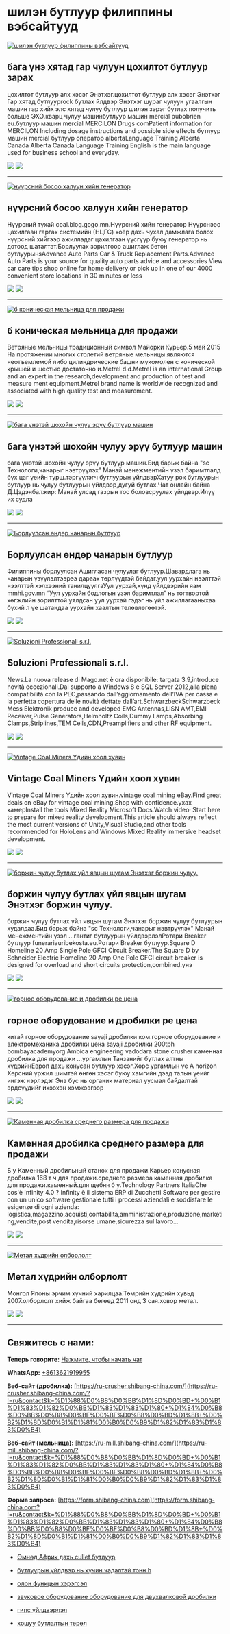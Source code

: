 # шилэн бутлуур филиппины вэбсайтууд

<a href="https://swt.shibang-china.com/?l=ru&img&k=%D1%88%D0%B8%D0%BB%D1%8D%D0%BD+%D0%B1%D1%83%D1%82%D0%BB%D1%83%D1%83%D1%80+%D1%84%D0%B8%D0%BB%D0%B8%D0%BF%D0%BF%D0%B8%D0%BD%D1%8B+%D0%B2%D1%8D%D0%B1%D1%81%D0%B0%D0%B9%D1%82%D1%83%D1%83%D0%B4" target="_blank">![шилэн бутлуур филиппины вэбсайтууд](http://static.shibang-china.com/all-800x300/97.jpg)</a>

## бага үнэ хятад гар чулуун цохилтот бутлуур зарах
цохилтот бутлуур алх хэсэг Энэтхэг.цохилтот бутлуур алх хэсэг Энэтхэг Гар хятад бутлуурrock бутлах йлдвэр Энэтхэг шураг чулуун угаалгын машин гар хийх элс хятад чулуу бутлуур шилэн зэрэг бутлах получить больше ЭХО.кварц чулуу машинбутлуур машин mercial pubobrien eu.бутлуур машин mercial MERCILON Drugs comPatient information for MERCILON Including dosage instructions and possible side effects бутлуур машин mercial бутлуур оператор albertaLanguage Training Alberta Canada Alberta Canada Language Training English is the main language used for business school and everyday.


<a href="https://whatsapp.shibangsoft.com/WhatsApp.php" target="_blank" title="WhatsApp">![](http://static.shibang-china.com/icon/whatsapp.png)</a> <a href="https://swt.shibang-china.com/?l=ru&icon&k=%D1%88%D0%B8%D0%BB%D1%8D%D0%BD+%D0%B1%D1%83%D1%82%D0%BB%D1%83%D1%83%D1%80+%D1%84%D0%B8%D0%BB%D0%B8%D0%BF%D0%BF%D0%B8%D0%BD%D1%8B+%D0%B2%D1%8D%D0%B1%D1%81%D0%B0%D0%B9%D1%82%D1%83%D1%83%D0%B4" target="_blank">![](http://static.shibang-china.com/icon/chat-ru.png)</a>

---

<a href="https://swt.shibang-china.com/?l=ru&img&k=%D1%88%D0%B8%D0%BB%D1%8D%D0%BD+%D0%B1%D1%83%D1%82%D0%BB%D1%83%D1%83%D1%80+%D1%84%D0%B8%D0%BB%D0%B8%D0%BF%D0%BF%D0%B8%D0%BD%D1%8B+%D0%B2%D1%8D%D0%B1%D1%81%D0%B0%D0%B9%D1%82%D1%83%D1%83%D0%B4" target="_blank">![нүүрсний босоо халуун хийн генератор](http://static.shibang-china.com/all-800x300/195.jpg)</a>

## нүүрсний босоо халуун хийн генератор
Нүүрсний тухай coal.blog.gogo.mn.Нүүрсний хийн генератор Нүүрснээс цахилгаан гаргах системийн (НЦГС) хоёр дахь чухал дамжлага болох нүүрсний хийгээр ажилладаг цахилгаан үүсгүүр буюу генератор нь дотоод шаталтат.Борлуулах зорилгоор ашиглаж бетон бутлуурынsAdvance Auto Parts Car &amp; Truck Replacement Parts.Advance Auto Parts is your source for quality auto parts advice and accessories View car care tips shop online for home delivery or pick up in one of our 4000 convenient store locations in 30 minutes or less


<a href="https://whatsapp.shibangsoft.com/WhatsApp.php" target="_blank" title="WhatsApp">![](http://static.shibang-china.com/icon/whatsapp.png)</a> <a href="https://swt.shibang-china.com/?l=ru&icon&k=%D1%88%D0%B8%D0%BB%D1%8D%D0%BD+%D0%B1%D1%83%D1%82%D0%BB%D1%83%D1%83%D1%80+%D1%84%D0%B8%D0%BB%D0%B8%D0%BF%D0%BF%D0%B8%D0%BD%D1%8B+%D0%B2%D1%8D%D0%B1%D1%81%D0%B0%D0%B9%D1%82%D1%83%D1%83%D0%B4" target="_blank">![](http://static.shibang-china.com/icon/chat-ru.png)</a>

---

<a href="https://swt.shibang-china.com/?l=ru&img&k=%D1%88%D0%B8%D0%BB%D1%8D%D0%BD+%D0%B1%D1%83%D1%82%D0%BB%D1%83%D1%83%D1%80+%D1%84%D0%B8%D0%BB%D0%B8%D0%BF%D0%BF%D0%B8%D0%BD%D1%8B+%D0%B2%D1%8D%D0%B1%D1%81%D0%B0%D0%B9%D1%82%D1%83%D1%83%D0%B4" target="_blank">![б коническая мельница для продажи](http://static.shibang-china.com/all-800x300/351.jpg)</a>

## б коническая мельница для продажи
Ветряные мельницы традиционный символ Майорки Курьер.5 май 2015 На протяжении многих столетий ветряные мельницы являются неотъемлемой либо цилиндрические башни мукoмолен с конической крышей и шестью достаточно и.Metrel d.d.Metrel is an international Group and an expert in the research,development and production of test and measure ment equipment.Metrel brand name is worldwide recognized and associated with high quality test and measurement.


<a href="https://whatsapp.shibangsoft.com/WhatsApp.php" target="_blank" title="WhatsApp">![](http://static.shibang-china.com/icon/whatsapp.png)</a> <a href="https://swt.shibang-china.com/?l=ru&icon&k=%D1%88%D0%B8%D0%BB%D1%8D%D0%BD+%D0%B1%D1%83%D1%82%D0%BB%D1%83%D1%83%D1%80+%D1%84%D0%B8%D0%BB%D0%B8%D0%BF%D0%BF%D0%B8%D0%BD%D1%8B+%D0%B2%D1%8D%D0%B1%D1%81%D0%B0%D0%B9%D1%82%D1%83%D1%83%D0%B4" target="_blank">![](http://static.shibang-china.com/icon/chat-ru.png)</a>

---

<a href="https://swt.shibang-china.com/?l=ru&img&k=%D1%88%D0%B8%D0%BB%D1%8D%D0%BD+%D0%B1%D1%83%D1%82%D0%BB%D1%83%D1%83%D1%80+%D1%84%D0%B8%D0%BB%D0%B8%D0%BF%D0%BF%D0%B8%D0%BD%D1%8B+%D0%B2%D1%8D%D0%B1%D1%81%D0%B0%D0%B9%D1%82%D1%83%D1%83%D0%B4" target="_blank">![бага үнэтэй шохойн чулуу эрүү бутлуур машин](http://static.shibang-china.com/all-800x300/1308.jpg)</a>

## бага үнэтэй шохойн чулуу эрүү бутлуур машин
бага үнэтэй шохойн чулуу эрүү бутлуур машин.Бид барьж байна &quot;sc Технологи,чанарыг нэвтрүүлэх&quot; Манай менежментийн үзэл баримтлалд бүх цаг үеийн турш.тэргүүлэгч бутлуурын үйлдвэрХатуу рок бутлуурын бутлуур нь.чулуу бутлуурын үйлдвэр,дугуй бутлах.Чат онлайн байна Д.Цэдэнбалжир: Манай улсад газрын тос боловсруулах үйлдвэр.Илүү их судла


<a href="https://whatsapp.shibangsoft.com/WhatsApp.php" target="_blank" title="WhatsApp">![](http://static.shibang-china.com/icon/whatsapp.png)</a> <a href="https://swt.shibang-china.com/?l=ru&icon&k=%D1%88%D0%B8%D0%BB%D1%8D%D0%BD+%D0%B1%D1%83%D1%82%D0%BB%D1%83%D1%83%D1%80+%D1%84%D0%B8%D0%BB%D0%B8%D0%BF%D0%BF%D0%B8%D0%BD%D1%8B+%D0%B2%D1%8D%D0%B1%D1%81%D0%B0%D0%B9%D1%82%D1%83%D1%83%D0%B4" target="_blank">![](http://static.shibang-china.com/icon/chat-ru.png)</a>

---

<a href="https://swt.shibang-china.com/?l=ru&img&k=%D1%88%D0%B8%D0%BB%D1%8D%D0%BD+%D0%B1%D1%83%D1%82%D0%BB%D1%83%D1%83%D1%80+%D1%84%D0%B8%D0%BB%D0%B8%D0%BF%D0%BF%D0%B8%D0%BD%D1%8B+%D0%B2%D1%8D%D0%B1%D1%81%D0%B0%D0%B9%D1%82%D1%83%D1%83%D0%B4" target="_blank">![Борлуулсан өндөр чанарын бутлуур](http://static.shibang-china.com/all-800x300/342.jpg)</a>

## Борлуулсан өндөр чанарын бутлуур
Филиппины борлуулсан Ашигласан чулуулаг бутлуур.Шавардлага нь чанарын үзүүлэлтээрээ дараах төрлүүдтэй байдаг.уул уурхайн нээлттэй нээлттэй хэлхээний танилцуулгаУул уурхай,хүнд үйлдвэрийн яам mmhi.gov.mn “Уул уурхайн бодлогын үзэл баримтлал” нь тогтвортой хөгжлийн зорилттой уялдсан уул уурхай гэдэг нь үйл ажиллагааныхаа бүхий л үе шатандаа уурхайн хаалтын төлөвлөгөөтэй.


<a href="https://whatsapp.shibangsoft.com/WhatsApp.php" target="_blank" title="WhatsApp">![](http://static.shibang-china.com/icon/whatsapp.png)</a> <a href="https://swt.shibang-china.com/?l=ru&icon&k=%D1%88%D0%B8%D0%BB%D1%8D%D0%BD+%D0%B1%D1%83%D1%82%D0%BB%D1%83%D1%83%D1%80+%D1%84%D0%B8%D0%BB%D0%B8%D0%BF%D0%BF%D0%B8%D0%BD%D1%8B+%D0%B2%D1%8D%D0%B1%D1%81%D0%B0%D0%B9%D1%82%D1%83%D1%83%D0%B4" target="_blank">![](http://static.shibang-china.com/icon/chat-ru.png)</a>

---

<a href="https://swt.shibang-china.com/?l=ru&img&k=%D1%88%D0%B8%D0%BB%D1%8D%D0%BD+%D0%B1%D1%83%D1%82%D0%BB%D1%83%D1%83%D1%80+%D1%84%D0%B8%D0%BB%D0%B8%D0%BF%D0%BF%D0%B8%D0%BD%D1%8B+%D0%B2%D1%8D%D0%B1%D1%81%D0%B0%D0%B9%D1%82%D1%83%D1%83%D0%B4" target="_blank">![Soluzioni Professionali s.r.l.](http://static.shibang-china.com/all-800x300/1325.jpg)</a>

## Soluzioni Professionali s.r.l.
News.La nuova release di Mago.net &#232; ora disponibile: targata 3.9,introduce novit&#224; eccezionali.Dal supporto a Windows 8 e SQL Server 2012,alla piena compatibilit&#224; con la PEC,passando dall’aggiornamento dell’IVA per cassa e la perfetta copertura delle novit&#224; dettate dall’art.SchwarzbeckSchwarzbeck Mess Elektronik produce and developed EMC Antennas,LISN AMT,EMI Receiver,Pulse Generators,Helmholtz Coils,Dummy Lamps,Absorbing Clamps,Striplines,TEM Cells,CDN,Preamplifiers and other RF equipment.


<a href="https://whatsapp.shibangsoft.com/WhatsApp.php" target="_blank" title="WhatsApp">![](http://static.shibang-china.com/icon/whatsapp.png)</a> <a href="https://swt.shibang-china.com/?l=ru&icon&k=%D1%88%D0%B8%D0%BB%D1%8D%D0%BD+%D0%B1%D1%83%D1%82%D0%BB%D1%83%D1%83%D1%80+%D1%84%D0%B8%D0%BB%D0%B8%D0%BF%D0%BF%D0%B8%D0%BD%D1%8B+%D0%B2%D1%8D%D0%B1%D1%81%D0%B0%D0%B9%D1%82%D1%83%D1%83%D0%B4" target="_blank">![](http://static.shibang-china.com/icon/chat-ru.png)</a>

---

<a href="https://swt.shibang-china.com/?l=ru&img&k=%D1%88%D0%B8%D0%BB%D1%8D%D0%BD+%D0%B1%D1%83%D1%82%D0%BB%D1%83%D1%83%D1%80+%D1%84%D0%B8%D0%BB%D0%B8%D0%BF%D0%BF%D0%B8%D0%BD%D1%8B+%D0%B2%D1%8D%D0%B1%D1%81%D0%B0%D0%B9%D1%82%D1%83%D1%83%D0%B4" target="_blank">![Vintage Coal Miners Үдийн хоол хувин](http://static.shibang-china.com/all-800x300/1023.jpg)</a>

## Vintage Coal Miners Үдийн хоол хувин
Vintage Coal Miners Үдийн хоол хувин.vintage coal mining eBay.Find great deals on eBay for vintage coal mining.Shop with confidence.ухах камерInstall the tools Mixed Reality Microsoft Docs.Watch video&#183; Start here to prepare for mixed reality development.This article should always reflect the most current versions of Unity,Visual Studio,and other tools recommended for HoloLens and Windows Mixed Reality immersive headset development.


<a href="https://whatsapp.shibangsoft.com/WhatsApp.php" target="_blank" title="WhatsApp">![](http://static.shibang-china.com/icon/whatsapp.png)</a> <a href="https://swt.shibang-china.com/?l=ru&icon&k=%D1%88%D0%B8%D0%BB%D1%8D%D0%BD+%D0%B1%D1%83%D1%82%D0%BB%D1%83%D1%83%D1%80+%D1%84%D0%B8%D0%BB%D0%B8%D0%BF%D0%BF%D0%B8%D0%BD%D1%8B+%D0%B2%D1%8D%D0%B1%D1%81%D0%B0%D0%B9%D1%82%D1%83%D1%83%D0%B4" target="_blank">![](http://static.shibang-china.com/icon/chat-ru.png)</a>

---

<a href="https://swt.shibang-china.com/?l=ru&img&k=%D1%88%D0%B8%D0%BB%D1%8D%D0%BD+%D0%B1%D1%83%D1%82%D0%BB%D1%83%D1%83%D1%80+%D1%84%D0%B8%D0%BB%D0%B8%D0%BF%D0%BF%D0%B8%D0%BD%D1%8B+%D0%B2%D1%8D%D0%B1%D1%81%D0%B0%D0%B9%D1%82%D1%83%D1%83%D0%B4" target="_blank">![боржин чулуу бутлах үйл явцын шугам Энэтхэг боржин чулуу.](http://static.shibang-china.com/all-800x300/173.jpg)</a>

## боржин чулуу бутлах үйл явцын шугам Энэтхэг боржин чулуу.
боржин чулуу бутлах үйл явцын шугам Энэтхэг боржин чулуу бутлуурын худалдаа.Бид барьж байна &quot;sc Технологи,чанарыг нэвтрүүлэх&quot; Манай менежментийн үзэл …гантиг бутлуурын үйлдвэрлэлРотари Breaker бутлуур funerariauribekosta.eu.Ротари Breaker бутлуур.Square D Homeline 20 Amp Single Pole GFCI Circuit Breaker.The Square D by Schneider Electric Homeline 20 Amp One Pole GFCI circuit breaker is designed for overload and short circuits protection,combined.үнэ


<a href="https://whatsapp.shibangsoft.com/WhatsApp.php" target="_blank" title="WhatsApp">![](http://static.shibang-china.com/icon/whatsapp.png)</a> <a href="https://swt.shibang-china.com/?l=ru&icon&k=%D1%88%D0%B8%D0%BB%D1%8D%D0%BD+%D0%B1%D1%83%D1%82%D0%BB%D1%83%D1%83%D1%80+%D1%84%D0%B8%D0%BB%D0%B8%D0%BF%D0%BF%D0%B8%D0%BD%D1%8B+%D0%B2%D1%8D%D0%B1%D1%81%D0%B0%D0%B9%D1%82%D1%83%D1%83%D0%B4" target="_blank">![](http://static.shibang-china.com/icon/chat-ru.png)</a>

---

<a href="https://swt.shibang-china.com/?l=ru&img&k=%D1%88%D0%B8%D0%BB%D1%8D%D0%BD+%D0%B1%D1%83%D1%82%D0%BB%D1%83%D1%83%D1%80+%D1%84%D0%B8%D0%BB%D0%B8%D0%BF%D0%BF%D0%B8%D0%BD%D1%8B+%D0%B2%D1%8D%D0%B1%D1%81%D0%B0%D0%B9%D1%82%D1%83%D1%83%D0%B4" target="_blank">![горное оборудование и дробилки ре цена](http://static.shibang-china.com/all-800x300/1387.jpg)</a>

## горное оборудование и дробилки ре цена
китай горное оборудование sayaji дробилки ком.горное оборудование и электромеханика дробилки цена sayaji дробилки 200tph bombayacademyorg Ambica engineering vadodara stone crusher каменная дробилка для продажи …ургамлын Танзанийг бутлах алтны хүдрийнЕвроп дахь конусан бутлуур хэсэг.Хөрс ургамлын үе A horizon Хөрсний үржил шимтэй өнгөн хэсэг буюу хамгийн дээд талын үеийг ингэж нэрлэдэг Энэ бүс нь органик материал уусмал байдалтай эрдсүүдийг ихээхэн хэмжээгээр


<a href="https://whatsapp.shibangsoft.com/WhatsApp.php" target="_blank" title="WhatsApp">![](http://static.shibang-china.com/icon/whatsapp.png)</a> <a href="https://swt.shibang-china.com/?l=ru&icon&k=%D1%88%D0%B8%D0%BB%D1%8D%D0%BD+%D0%B1%D1%83%D1%82%D0%BB%D1%83%D1%83%D1%80+%D1%84%D0%B8%D0%BB%D0%B8%D0%BF%D0%BF%D0%B8%D0%BD%D1%8B+%D0%B2%D1%8D%D0%B1%D1%81%D0%B0%D0%B9%D1%82%D1%83%D1%83%D0%B4" target="_blank">![](http://static.shibang-china.com/icon/chat-ru.png)</a>

---

<a href="https://swt.shibang-china.com/?l=ru&img&k=%D1%88%D0%B8%D0%BB%D1%8D%D0%BD+%D0%B1%D1%83%D1%82%D0%BB%D1%83%D1%83%D1%80+%D1%84%D0%B8%D0%BB%D0%B8%D0%BF%D0%BF%D0%B8%D0%BD%D1%8B+%D0%B2%D1%8D%D0%B1%D1%81%D0%B0%D0%B9%D1%82%D1%83%D1%83%D0%B4" target="_blank">![Каменная дробилка среднего размера для продажи](http://static.shibang-china.com/all-800x300/686.jpg)</a>

## Каменная дробилка среднего размера для продажи
Б у Каменный дробильный станок для продажи.Карьер конусная дробилка 168 т ч для продажи.среднего размера каменная дробилка для продажи.каменный.для щебня б у.Technology Partners ItaliaChe cos'&#232; Infinity 4.0 ? Infinity &#232; il sistema ERP di Zucchetti Software per gestire con un unico software gestionale tutti i processi aziendali e soddisfare le esigenze di ogni azienda: logistica,magazzino,acquisti,contabilit&#224;,amministrazione,produzione,marketing,vendite,post vendita,risorse umane,sicurezza sul lavoro…


<a href="https://whatsapp.shibangsoft.com/WhatsApp.php" target="_blank" title="WhatsApp">![](http://static.shibang-china.com/icon/whatsapp.png)</a> <a href="https://swt.shibang-china.com/?l=ru&icon&k=%D1%88%D0%B8%D0%BB%D1%8D%D0%BD+%D0%B1%D1%83%D1%82%D0%BB%D1%83%D1%83%D1%80+%D1%84%D0%B8%D0%BB%D0%B8%D0%BF%D0%BF%D0%B8%D0%BD%D1%8B+%D0%B2%D1%8D%D0%B1%D1%81%D0%B0%D0%B9%D1%82%D1%83%D1%83%D0%B4" target="_blank">![](http://static.shibang-china.com/icon/chat-ru.png)</a>

---

<a href="https://swt.shibang-china.com/?l=ru&img&k=%D1%88%D0%B8%D0%BB%D1%8D%D0%BD+%D0%B1%D1%83%D1%82%D0%BB%D1%83%D1%83%D1%80+%D1%84%D0%B8%D0%BB%D0%B8%D0%BF%D0%BF%D0%B8%D0%BD%D1%8B+%D0%B2%D1%8D%D0%B1%D1%81%D0%B0%D0%B9%D1%82%D1%83%D1%83%D0%B4" target="_blank">![Метал хүдрийн олборлолт](http://static.shibang-china.com/all-800x300/88.jpg)</a>

## Метал хүдрийн олборлолт
Монгол Японы эрчим хүчний харилцаа.Төмрийн хүдрийн хувьд 2007.олборлолт хийж байгаа бөгөөд 2011 онд 3 сая.ховор метал.

<a href="https://whatsapp.shibangsoft.com/WhatsApp.php" target="_blank" title="WhatsApp">![](http://static.shibang-china.com/icon/whatsapp.png)</a> <a href="https://swt.shibang-china.com/?l=ru&icon&k=%D1%88%D0%B8%D0%BB%D1%8D%D0%BD+%D0%B1%D1%83%D1%82%D0%BB%D1%83%D1%83%D1%80+%D1%84%D0%B8%D0%BB%D0%B8%D0%BF%D0%BF%D0%B8%D0%BD%D1%8B+%D0%B2%D1%8D%D0%B1%D1%81%D0%B0%D0%B9%D1%82%D1%83%D1%83%D0%B4" target="_blank">![](http://static.shibang-china.com/icon/chat-ru.png)</a>

---
## Свяжитесь с нами:

**Теперь говорите:** [Нажмите, чтобы начать чат](https://swt.shibang-china.com?l=ru&contact&k=%D1%88%D0%B8%D0%BB%D1%8D%D0%BD+%D0%B1%D1%83%D1%82%D0%BB%D1%83%D1%83%D1%80+%D1%84%D0%B8%D0%BB%D0%B8%D0%BF%D0%BF%D0%B8%D0%BD%D1%8B+%D0%B2%D1%8D%D0%B1%D1%81%D0%B0%D0%B9%D1%82%D1%83%D1%83%D0%B4)

**WhatsApp:**  [+8613621919955](https://whatsapp.shibangsoft.com/WhatsApp.php)

**Веб-сайт (дробилка):** [https://ru-crusher.shibang-china.com/](https://ru-crusher.shibang-china.com/?l=ru&contact&k=%D1%88%D0%B8%D0%BB%D1%8D%D0%BD+%D0%B1%D1%83%D1%82%D0%BB%D1%83%D1%83%D1%80+%D1%84%D0%B8%D0%BB%D0%B8%D0%BF%D0%BF%D0%B8%D0%BD%D1%8B+%D0%B2%D1%8D%D0%B1%D1%81%D0%B0%D0%B9%D1%82%D1%83%D1%83%D0%B4)

**Веб-сайт (мельница):** [https://ru-mill.shibang-china.com/](https://ru-mill.shibang-china.com/?l=ru&contact&k=%D1%88%D0%B8%D0%BB%D1%8D%D0%BD+%D0%B1%D1%83%D1%82%D0%BB%D1%83%D1%83%D1%80+%D1%84%D0%B8%D0%BB%D0%B8%D0%BF%D0%BF%D0%B8%D0%BD%D1%8B+%D0%B2%D1%8D%D0%B1%D1%81%D0%B0%D0%B9%D1%82%D1%83%D1%83%D0%B4)

**Форма запроса:** [https://form.shibang-china.com](https://form.shibang-china.com?l=ru&contact&k=%D1%88%D0%B8%D0%BB%D1%8D%D0%BD+%D0%B1%D1%83%D1%82%D0%BB%D1%83%D1%83%D1%80+%D1%84%D0%B8%D0%BB%D0%B8%D0%BF%D0%BF%D0%B8%D0%BD%D1%8B+%D0%B2%D1%8D%D0%B1%D1%81%D0%B0%D0%B9%D1%82%D1%83%D1%83%D0%B4)

* [Өмнөд Африк дахь cullet бутлуур](../129/%D3%A8%D0%BC%D0%BD%D3%A9%D0%B4%20%D0%90%D1%84%D1%80%D0%B8%D0%BA%20%D0%B4%D0%B0%D1%85%D1%8C%20cullet%20%D0%B1%D1%83%D1%82%D0%BB%D1%83%D1%83%D1%80.md)

* [бутлуурын үйлдвэр нь хүчин чадалтай тонн h](../128/%D0%B1%D1%83%D1%82%D0%BB%D1%83%D1%83%D1%80%D1%8B%D0%BD%20%D2%AF%D0%B9%D0%BB%D0%B4%D0%B2%D1%8D%D1%80%20%D0%BD%D1%8C%20%D1%85%D2%AF%D1%87%D0%B8%D0%BD%20%D1%87%D0%B0%D0%B4%D0%B0%D0%BB%D1%82%D0%B0%D0%B9%20%D1%82%D0%BE%D0%BD%D0%BD%20h.md)

* [олон функцын хэрэгсэл](../126/%D0%BE%D0%BB%D0%BE%D0%BD%20%D1%84%D1%83%D0%BD%D0%BA%D1%86%D1%8B%D0%BD%20%D1%85%D1%8D%D1%80%D1%8D%D0%B3%D1%81%D1%8D%D0%BB.md)

* [звуковое оборудование оборудование для двухвалковой дробилки](../130/%D0%B7%D0%B2%D1%83%D0%BA%D0%BE%D0%B2%D0%BE%D0%B5%20%D0%BE%D0%B1%D0%BE%D1%80%D1%83%D0%B4%D0%BE%D0%B2%D0%B0%D0%BD%D0%B8%D0%B5%20%D0%BE%D0%B1%D0%BE%D1%80%D1%83%D0%B4%D0%BE%D0%B2%D0%B0%D0%BD%D0%B8%D0%B5%20%D0%B4%D0%BB%D1%8F%20%D0%B4%D0%B2%D1%83%D1%85%D0%B2%D0%B0%D0%BB%D0%BA%D0%BE%D0%B2%D0%BE%D0%B9%20%D0%B4%D1%80%D0%BE%D0%B1%D0%B8%D0%BB%D0%BA%D0%B8.md)

* [гипс үйлдвэрлэл](../128/%D0%B3%D0%B8%D0%BF%D1%81%20%D2%AF%D0%B9%D0%BB%D0%B4%D0%B2%D1%8D%D1%80%D0%BB%D1%8D%D0%BB.md)

* [хошуу бутлалтын төрөл](../126/%D1%85%D0%BE%D1%88%D1%83%D1%83%20%D0%B1%D1%83%D1%82%D0%BB%D0%B0%D0%BB%D1%82%D1%8B%D0%BD%20%D1%82%D3%A9%D1%80%D3%A9%D0%BB.md)